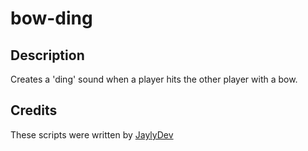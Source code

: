 # bow-ding

## Description

Creates a 'ding' sound when a player hits the other player with a bow.

## Credits

These scripts were written by [JaylyDev](https://github.com/JaylyDev)
